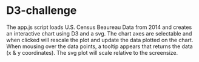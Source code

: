 # D3-challenge

The app.js script loads U.S. Census Beaureau Data from 2014 and creates an interactive chart using D3 and a svg.  The chart axes are selectable and when clicked will rescale the plot and update the data plotted on the chart.  When mousing over the data points, a tooltip appears that returns the data (x & y coordinates).  The svg plot will scale relative to the screensize.